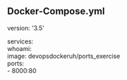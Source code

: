 ## Docker-Compose.yml

version: '3.5'  

services:  
    whoami:   
      image: devopsdockeruh/ports_exercise  
      ports:   
        - 8000:80  

